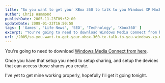 ```yaml
---
title: "So you want to get your XBox 360 to talk to you Windows XP Machine?"
author: Chris Hammond
publishDate: 2005-11-23T09:52:00
updateDate: 2008-01-23T16:50:58
tags: [ 'Games', 'Life News', 'SEO', 'Technology', 'Xbox360' ]
excerpt: "You're going to need to download Windows Media Connect from here. Once you have that setup you need to setup sharing, and setup the devices that can access those shares you create. I've yet to get mine working properly, hopefully I'll get it going..."
url: /2005/so-you-want-to-get-your-xbox-360-to-talk-to-you-windows-xp-machine  # Use the generated URL with year
---
```

<P>You're going to need to download <A href="https://www.microsoft.com/windows/windowsmedia/devices/wmconnect/default.aspx">Windows Media Connect from here</A>.</P> <P>Once you have that setup you need to setup sharing, and setup the devices that can access those shares you create.</P> <P>I've yet to get mine working properly, hopefully I'll get it going tonight.</P>
